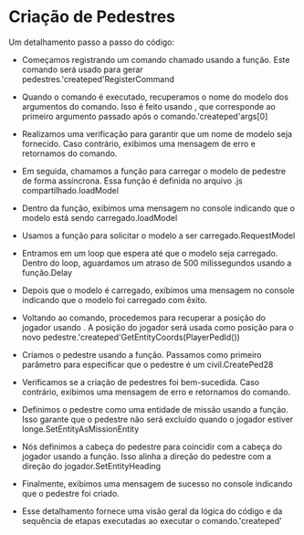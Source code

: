 # Criação de Pedestres

Um detalhamento passo a passo do código:

- Começamos registrando um comando chamado usando a função. Este comando será usado para gerar pedestres.'createped'RegisterCommand

- Quando o comando é executado, recuperamos o nome do modelo dos argumentos do comando. Isso é feito usando , que corresponde ao primeiro argumento passado após o comando.'createped'args[0]

- Realizamos uma verificação para garantir que um nome de modelo seja fornecido. Caso contrário, exibimos uma mensagem de erro e retornamos do comando.

- Em seguida, chamamos a função para carregar o modelo de pedestre de forma assíncrona. Essa função é definida no arquivo .js compartilhado.loadModel

- Dentro da função, exibimos uma mensagem no console indicando que o modelo está sendo carregado.loadModel

- Usamos a função para solicitar o modelo a ser carregado.RequestModel

- Entramos em um loop que espera até que o modelo seja carregado. Dentro do loop, aguardamos um atraso de 500 milissegundos usando a função.Delay

- Depois que o modelo é carregado, exibimos uma mensagem no console indicando que o modelo foi carregado com êxito.

- Voltando ao comando, procedemos para recuperar a posição do jogador usando . A posição do jogador será usada como posição para o novo pedestre.'createped'GetEntityCoords(PlayerPedId())

- Criamos o pedestre usando a função. Passamos como primeiro parâmetro para especificar que o pedestre é um civil.CreatePed28

- Verificamos se a criação de pedestres foi bem-sucedida. Caso contrário, exibimos uma mensagem de erro e retornamos do comando.

- Definimos o pedestre como uma entidade de missão usando a função. Isso garante que o pedestre não será excluído quando o jogador estiver longe.SetEntityAsMissionEntity

- Nós definimos a cabeça do pedestre para coincidir com a cabeça do jogador usando a função. Isso alinha a direção do pedestre com a direção do jogador.SetEntityHeading

- Finalmente, exibimos uma mensagem de sucesso no console indicando que o pedestre foi criado.

- Esse detalhamento fornece uma visão geral da lógica do código e da sequência de etapas executadas ao executar o comando.'createped'